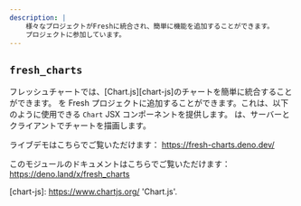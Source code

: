 ```yaml
---
description: |
    様々なプロジェクトがFreshに統合され、簡単に機能を追加することができます。
    プロジェクトに参加しています。
---
```


## `fresh_charts`

フレッシュチャートでは、[Chart.js][chart-js]のチャートを簡単に統合することができます。
を Fresh プロジェクトに追加することができます。これは、以下のように使用できる `Chart` JSX コンポーネントを提供します。
は、サーバーとクライアントでチャートを描画します。

ライブデモはこちらでご覧いただけます： https://fresh-charts.deno.dev/

このモジュールのドキュメントはこちらでご覧いただけます： https://deno.land/x/fresh_charts

[chart-js]: https://www.chartjs.org/ 'Chart.js'.
